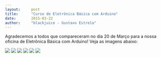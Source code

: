 ```yaml
---
layout:     post
title:      "Curso de Eletrônica Básica com Arduino"
date:       2015-03-22
author:     "blackjuice - Gustavo Estrela"
---
```

Agradecemos a todos que compareceram no dia 20 de Março para a nossa oficina de Eletrônica Básica com Arduino! Veja as imagens abaixo:


<img src="{{ site.baseurl }}/post_img/curso-basico-1.jpg" style="margin: 0 auto; max-height: 450px;">

<img src="{{ site.baseurl }}/post_img/curso-basico-2.jpg" style="margin: 0 auto; max-height: 450px;"> 

<img src="{{ site.baseurl }}/post_img/curso-basico-3.jpg" style="margin: 0 auto; max-height: 450px;">

<img src="{{ site.baseurl }}/post_img/curso-basico-4.jpg" style="margin: 0 auto; max-height: 450px;">

<img src="{{ site.baseurl }}/post_img/curso-basico-5.jpg" style="margin: 0 auto; max-height: 450px;">

<img src="{{ site.baseurl }}/post_img/curso-basico-6.jpg" style="margin: 0 auto; max-height: 450px;">
